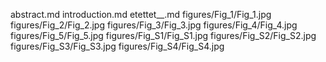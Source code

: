 abstract.md
introduction.md
etettet__.md
figures/Fig_1/Fig_1.jpg
figures/Fig_2/Fig_2.jpg
figures/Fig_3/Fig_3.jpg
figures/Fig_4/Fig_4.jpg
figures/Fig_5/Fig_5.jpg
figures/Fig_S1/Fig_S1.jpg
figures/Fig_S2/Fig_S2.jpg
figures/Fig_S3/Fig_S3.jpg
figures/Fig_S4/Fig_S4.jpg